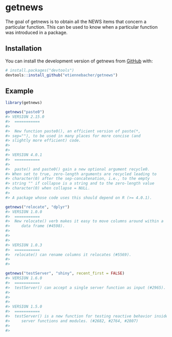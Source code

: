 
<!-- README.md is generated from README.Rmd. Please edit that file -->

# getnews

<!-- badges: start -->
<!-- badges: end -->

The goal of getnews is to obtain all the NEWS items that concern a
particular function. This can be used to know when a particular function
was introduced in a package.

## Installation

You can install the development version of getnews from
[GitHub](https://github.com/) with:

``` r
# install.packages("devtools")
devtools::install_github("etiennebacher/getnews")
```

## Example

``` r
library(getnews)

getnews("paste0")
#> VERSION 2.15.0 
#>  =========== 
#> 
#>  New function paste0(), an efficient version of paste(*,
#> sep=""), to be used in many places for more concise (and
#> slightly more efficient) code. 
#> 
#> 
#> VERSION 4.0.1 
#>  =========== 
#> 
#>  paste() and paste0() gain a new optional argument recycle0.
#> When set to true, zero-length arguments are recycled leading to
#> character(0) after the sep-concatenation, i.e., to the empty
#> string "" if collapse is a string and to the zero-length value
#> character(0) when collapse = NULL.
#> 
#> A package whose code uses this should depend on R (>= 4.0.1).

getnews("relocate", "dplyr")
#> VERSION 1.0.0 
#>  =========== 
#>  New relocate() verb makes it easy to move columns around within a
#>     data frame (#4598).
#> 
#>   
#> 
#> VERSION 1.0.3 
#>  =========== 
#>  relocate() can rename columns it relocates (#5569).
#> 
#> 

getnews("testServer", "shiny", recent_first = FALSE)
#> VERSION 1.6.0 
#>  =========== 
#>  testServer() can accept a single server function as input (#2965).
#> 
#>   
#> 
#> VERSION 1.5.0 
#>  =========== 
#>  testServer() is a new function for testing reactive behavior inside
#>     server functions and modules. (#2682, #2764, #2807)
#> 
#> 
```
